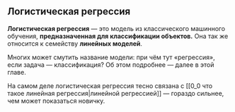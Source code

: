 ## Логистическая регрессия

**Логистическая регрессия** — это модель из классического машинного обучения, **предназначенная для классификации объектов.** Она так же относится к семейству **линейных моделей**.

Многих может смутить название модели: при чём тут «регрессия», если задача — классификация? Об этом подробнее — далее в этой главе.

На самом деле логистическая регрессия тесно связана с [[0_0 что такое линейная регрессия|линейной регрессией]] — гораздо сильнее, чем может показаться новичку.
